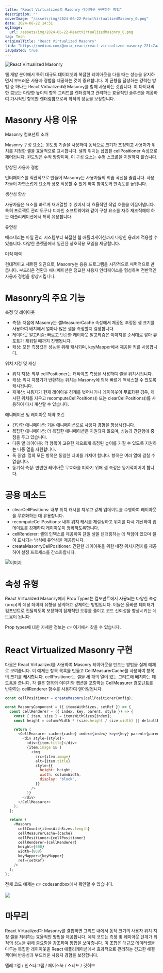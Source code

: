 ```yaml
---
title: "React Virtualized로 Masonry 레이아웃 구현하는 방법"
description: ""
coverImage: "/assets/img/2024-06-22-ReactVirtualizedMasonry_0.png"
date: 2024-06-22 14:51
ogImage:
  url: /assets/img/2024-06-22-ReactVirtualizedMasonry_0.png
tag: Tech
originalTitle: "React Virtualized Masonry"
link: "https://medium.com/@onix_react/react-virtualized-masonry-221c7a4f297b"
isUpdated: true
---
```


![React Virtualized Masonry](/assets/img/2024-06-22-ReactVirtualizedMasonry_0.png)

웹 개발 분야에서 특히 대규모 데이터셋과 복잡한 레이아웃을 다룰 때는 성능을 유지하면서 부드러운 사용자 경험을 제공하는 것이 중요합니다. 이 균형을 달성하는 강력한 방법 중 하나는 React Virtualized와 Masonry를 함께 사용하는 것입니다. 이 다이내믹한 콤보는 다양한 높이의 항목 그리드를 렌더링하고 관리하는 효율적인 솔루션을 제공하여 가시적인 항목만 렌더링함으로써 최적의 성능을 보장합니다.

# Masonry 사용 이유

Masonry 컴포넌트 소개

<!-- seedividend - 사각형 -->

<ins class="adsbygoogle"
     style="display:block"
     data-ad-client="ca-pub-4877378276818686"
     data-ad-slot="1898504329"
     data-ad-format="auto"
     data-full-width-responsive="true"></ins>

<script>
     (adsbygoogle = window.adsbygoogle || []).push({});
</script>

Masonry 구성 요소는 윈도잉 기술을 사용하여 동적으로 크기가 조정되고 사용자가 위치를 지정한 셀을 효율적으로 표시합니다. 셀의 위치는 삽입된 cellPositioner 속성으로 제어됩니다. 윈도잉은 수직 방향이며, 이 구성 요소는 수평 스크롤을 지원하지 않습니다.

향상된 사용자 경험

인터페이스를 직관적으로 만들어 Masonry는 사용자들의 학습 곡선을 줄입니다. 사용자들이 자연스럽게 요소와 상호 작용할 수 있게 하여 참여도와 만족도를 높입니다.

생산성 향상

<!-- seedividend - 사각형 -->

<ins class="adsbygoogle"
     style="display:block"
     data-ad-client="ca-pub-4877378276818686"
     data-ad-slot="1898504329"
     data-ad-format="auto"
     data-full-width-responsive="true"></ins>

<script>
     (adsbygoogle = window.adsbygoogle || []).push({});
</script>

사용자들은 요소를 빠르게 재배열할 수 있어서 더 효율적인 작업 흐름을 이끌어냅니다. 특히 프로젝트 관리 도구나 디자인 소프트웨어와 같이 구성 요소를 자주 재조직해야 하는 애플리케이션에서 특히 유용합니다.

유연성

매소네리는 파일 관리 시스템부터 복잡한 웹 애플리케이션까지 다양한 용례에 적응할 수 있습니다. 다양한 플랫폼에서 일관된 상호작용 모델을 제공합니다.

미적 매력

<!-- seedividend - 사각형 -->

<ins class="adsbygoogle"
     style="display:block"
     data-ad-client="ca-pub-4877378276818686"
     data-ad-slot="1898504329"
     data-ad-format="auto"
     data-full-width-responsive="true"></ins>

<script>
     (adsbygoogle = window.adsbygoogle || []).push({});
</script>

현대적이고 세련된 외관으로, Masonry는 응용 프로그램을 시각적으로 매력적으로 만듭니다. 부드러운 전환과 애니메이션은 정교한 사용자 인터페이스를 형성하며 전반적인 사용자 경험을 향상시킵니다.

# Masonry의 주요 기능

측정 및 레이아웃

- 측정: 처음에 Masonry는 셀MeasurerCache 속성에서 제공된 추정된 셀 크기를 사용하여 배치에서 얼마나 많은 셀을 측정할지 결정합니다.
- 레이아웃 알고리즘: 빠르고 단순한 레이아웃 알고리즘은 이미지를 순서대로 쌓아 뷰포트가 채워질 때까지 진행됩니다.
- 캐싱: 모든 측정값은 성능을 위해 캐시되며, keyMapper에서 제공된 키를 사용합니다.

<!-- seedividend - 사각형 -->

<ins class="adsbygoogle"
     style="display:block"
     data-ad-client="ca-pub-4877378276818686"
     data-ad-slot="1898504329"
     data-ad-format="auto"
     data-full-width-responsive="true"></ins>

<script>
     (adsbygoogle = window.adsbygoogle || []).push({});
</script>

위치 지정 및 캐싱

- 위치 지정: 외부 cellPositioner는 캐싸이즈 측정을 사용하여 셀을 위치시킵니다.
- 캐싱: 위치 지정기가 반환하는 위치는 Masonry에 의해 빠르게 액세스할 수 있도록 캐시됩니다.
- 재계산: 사용자가 현재 레이아웃 경계를 벗어나거나 레이아웃이 무효화된 경우, 캐시된 위치를 지우고 recomputeCellPositions() 또는 clearCellPositions()를 사용하여 다시 계산할 수 있습니다.

애니메이션 및 레이아웃 제약 조건

- 간단한 애니메이션: 기본 애니메이션으로 사용자 경험을 향상시킵니다.
- 복잡한 애니메이션: 더 복잡한 애니메이션은 지원되지 않으며, 성능과 간단함에 중점을 두고 있습니다.
- 다중 열 레이아웃: 각 항목이 고유한 게으르게 측정된 높이를 가질 수 있도록 지원하는 다중 열을 지원합니다.
- 폭 동일: 열의 모든 항목은 동일한 너비를 가져야 합니다. 항목은 여러 열에 걸칠 수 없습니다.
- 동기식 측정: 빈번한 레이아웃 무효화를 피하기 위해 셀 측정은 동기적이어야 합니다.

<!-- seedividend - 사각형 -->

<ins class="adsbygoogle"
     style="display:block"
     data-ad-client="ca-pub-4877378276818686"
     data-ad-slot="1898504329"
     data-ad-format="auto"
     data-full-width-responsive="true"></ins>

<script>
     (adsbygoogle = window.adsbygoogle || []).push({});
</script>

# 공용 메소드

- clearCellPositions: 내부 위치 캐시를 지우고 강제 업데이트를 수행하여 레이아웃을 무효화하는 데 유용합니다.
- recomputeCellPositions: 내부 위치 캐시를 재설정하고 위치를 다시 계산하여 업데이트를 강제하여 레이아웃이 정확하도록합니다.
- cellRenderer: 셀의 인덱스를 제공하여 단일 셀을 렌더링하는 데 책임이 있으며 셀이 표시되는 방식에 유연성을 제공합니다.
- createMasonryCellPositioner: 간단한 레이아웃을 위한 내장 위치지정자를 제공하여 설정 프로세스를 간소화합니다.

![이미지](/assets/img/2024-06-22-ReactVirtualizedMasonry_1.png)

# 속성 유형

<!-- seedividend - 사각형 -->

<ins class="adsbygoogle"
     style="display:block"
     data-ad-client="ca-pub-4877378276818686"
     data-ad-slot="1898504329"
     data-ad-format="auto"
     data-full-width-responsive="true"></ins>

<script>
     (adsbygoogle = window.adsbygoogle || []).push({});
</script>

React Virtualized Masonry에서 Prop Types는 컴포넌트에서 사용되는 다양한 속성(prop)의 예상 데이터 유형을 정의하고 강제하는 방법입니다. 이들은 올바른 데이터가 컴포넌트로 전달되도록 보장하여 잠재적인 오류를 줄이고 코드 신뢰성을 향상시키는 데 도움이 됩니다.

Prop types에 대한 자세한 정보는 👉 여기에서 찾을 수 있습니다.

# React Virtualized Masonry 구현

다음은 React Virtualized를 사용하여 Masonry 레이아웃을 만드는 방법을 실제 예제로 보여줍니다. 이 예제는 항목 목록을 만들고 CellMeasurerCache를 사용하여 항목의 크기를 캐시합니다. cellPositioner는 셀을 세 개의 열이 있는 그리드에 배치하는 데 도움을 줍니다. 각 셀은 항목의 이미지와 캡션을 포함하는 CellMeasurer 컴포넌트를 반환하는 cellRenderer 함수를 사용하여 렌더링됩니다.

<!-- seedividend - 사각형 -->

<ins class="adsbygoogle"
     style="display:block"
     data-ad-client="ca-pub-4877378276818686"
     data-ad-slot="1898504329"
     data-ad-format="auto"
     data-full-width-responsive="true"></ins>

<script>
     (adsbygoogle = window.adsbygoogle || []).push({});
</script>

```js
const cellPositioner = createMasonry(cellPositionerConfig);

const MasonryComponent = ({ itemsWithSizes, setRef }) => {
  const cellRenderer = ({ index, key, parent, style }) => {
    const { item, size } = itemsWithSizes[index];
    const height = columnWidth * (size.height / size.width) || defaultHeight;

    return (
      <CellMeasurer cache={cache} index={index} key={key} parent={parent}>
        <div style={style}>
          <div>{item.title}</div>
          {item.image && (
            <img
              src={item.image}
              alt={item.title}
              style={{
                height: height,
                width: columnWidth,
                display: "block",
              }}
            />
          )}
        </div>
      </CellMeasurer>
    );
  };

  return (
    <Masonry
      cellCount={itemsWithSizes.length}
      cellMeasurerCache={cache}
      cellPositioner={cellPositioner}
      cellRenderer={cellRenderer}
      height={600}
      width={800}
      keyMapper={keyMapper}
      ref={setRef}
    />
  );
};
```

전체 코드 예제는 👉 codesandbox에서 확인할 수 있습니다.

<img src="https://miro.medium.com/v2/resize:fit:1200/1*Tb6VpBuPf_6Oav1kin8-Og.gif" />

# 마무리

<!-- seedividend - 사각형 -->

<ins class="adsbygoogle"
     style="display:block"
     data-ad-client="ca-pub-4877378276818686"
     data-ad-slot="1898504329"
     data-ad-format="auto"
     data-full-width-responsive="true"></ins>

<script>
     (adsbygoogle = window.adsbygoogle || []).push({});
</script>

React Virtualized과 Masonry를 결합하면 그리드 내에서 동적 크기의 사용자 위치 지정 셀을 처리하는 효율적인 방법을 제공합니다. 예제 코드는 측정 및 레이아웃 단계가 최적의 성능을 위해 중요함을 강조하며 통합을 보여줍니다. 이 조합은 대규모 데이터셋을 다루는 복잡한 레이아웃을 React 애플리케이션에서 효과적으로 관리하는 견고한 해결책이며 반응성과 부드러운 사용자 경험을 보장합니다.

텔레그램 / 인스타그램 / 페이스북 / 스레드 / 깃허브
